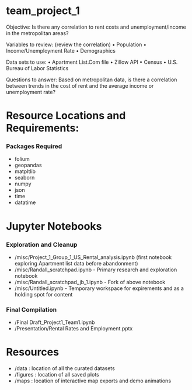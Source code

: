 # team_project_1

Objective: Is there any correlation to rent costs and unemployment/income in the metropolitan areas?  

Variables to review: (review the correlation) 
•	Population
•	Income/Unemployment Rate
•	Demographics

Data sets to use:
•	Apartment List.Com file
•	Zillow API
•	Census
•	U.S. Bureau of Labor Statistics


Questions to answer: Based on metropolitan data, is there a correlation between trends in the cost of rent and the average income or unemployment rate? 


# Resource Locations and Requirements:
### Packages Required
 - folium
 - geopandas
 - matpltlib
 - seaborn
 - numpy
 - json
 - time
 - datatime

# Jupyter Notebooks
### Exploration and Cleanup
- /misc/Project_1_Group_1_US_Rental_analysis.ipynb (first notebook exploring Apartment list data before abandonment)
- /misc/Randall_scratchpad.ipynb - Primary research and exploration notebook
- /misc/Randall_scratchpad_jb_1.ipynb - Fork of above notebook
- /misc/Untitled.ipynb - Temporary workspace for expirements and as a holding spot for content
### Final Compilation
- /Final Draft_Project1_Team1.ipynb
- /Presentation/Rental Rates and Employment.pptx
# Resources
- /data : location of all the curated datasets
- /figures : location of all saved plots
- /maps : location of interactive map exports and demo animations
